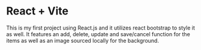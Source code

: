 # React + Vite
This is my first project using React.js and it utilizes react bootstrap to style it as well. It features an add, delete, update and save/cancel function for the items as well as an image sourced locally for the background.
